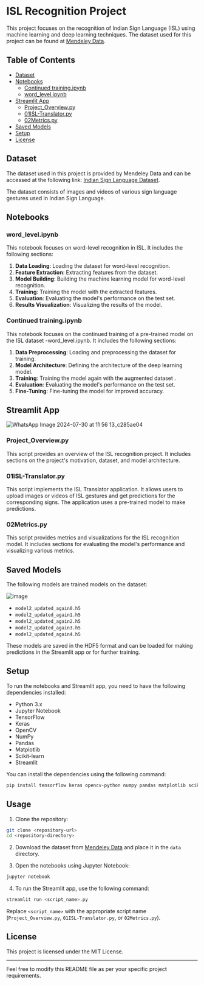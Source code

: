 
# ISL Recognition Project

This project focuses on the recognition of Indian Sign Language (ISL) using machine learning and deep learning techniques. The dataset used for this project can be found at [Mendeley Data](https://data.mendeley.com/datasets/kcmpdxky7p/1).

## Table of Contents

- [Dataset](#dataset)
- [Notebooks](#notebooks)
  - [Continued training.ipynb](#continued-trainingipynb)
  - [word_level.ipynb](#word_levelipynb)
- [Streamlit App](#streamlit-app)
  - [Project_Overview.py](#project_overviewpy)
  - [01ISL-Translator.py](#01isl-translatorpy)
  - [02Metrics.py](#02metricspy)
- [Saved Models](#saved-models)
- [Setup](#setup)
- [License](#license)

## Dataset

The dataset used in this project is provided by Mendeley Data and can be accessed at the following link: [Indian Sign Language Dataset](https://data.mendeley.com/datasets/kcmpdxky7p/1).

The dataset consists of images and videos of various sign language gestures used in Indian Sign Language.

## Notebooks

### word_level.ipynb

This notebook focuses on word-level recognition in ISL. It includes the following sections:

1. **Data Loading**: Loading the dataset for word-level recognition.
2. **Feature Extraction**: Extracting features from the dataset.
3. **Model Building**: Building the machine learning model for word-level recognition.
4. **Training**: Training the model with the extracted features.
5. **Evaluation**: Evaluating the model's performance on the test set.
6. **Results Visualization**: Visualizing the results of the model.

### Continued training.ipynb

This notebook focuses on the continued training of a pre-trained model on the ISL dataset -word_level.ipynb. It includes the following sections:

1. **Data Preprocessing**: Loading and preprocessing the dataset for training.
2. **Model Architecture**: Defining the architecture of the deep learning model.
3. **Training**: Training the model again with the augmented dataset .
4. **Evaluation**: Evaluating the model's performance on the test set.
5. **Fine-Tuning**: Fine-tuning the model for improved accuracy.



## Streamlit App

![WhatsApp Image 2024-07-30 at 11 56 13_c285ae04](https://github.com/user-attachments/assets/13494ead-8a67-48fa-8ee1-e4664dc073d5)


### Project_Overview.py

This script provides an overview of the ISL recognition project. It includes sections on the project's motivation, dataset, and model architecture.

### 01ISL-Translator.py

This script implements the ISL Translator application. It allows users to upload images or videos of ISL gestures and get predictions for the corresponding signs. The application uses a pre-trained model to make predictions.

### 02Metrics.py

This script provides metrics and visualizations for the ISL recognition model. It includes sections for evaluating the model's performance and visualizing various metrics.

## Saved Models

The following models are trained models on the dataset:

![image](https://github.com/user-attachments/assets/2e60aeed-7e36-4b83-9617-2739270152e0)


- `model2_updated_again0.h5`
- `model2_updated_again1.h5`
- `model2_updated_again2.h5`
- `model2_updated_again3.h5`
- `model2_updated_again4.h5`

These models are saved in the HDF5 format and can be loaded for making predictions in the Streamlit app or for further training.

## Setup

To run the notebooks and Streamlit app, you need to have the following dependencies installed:

- Python 3.x
- Jupyter Notebook
- TensorFlow
- Keras
- OpenCV
- NumPy
- Pandas
- Matplotlib
- Scikit-learn
- Streamlit

You can install the dependencies using the following command:

```bash
pip install tensorflow keras opencv-python numpy pandas matplotlib scikit-learn streamlit
```

## Usage

1. Clone the repository:

```bash
git clone <repository-url>
cd <repository-directory>
```

2. Download the dataset from [Mendeley Data](https://data.mendeley.com/datasets/kcmpdxky7p/1) and place it in the `data` directory.

3. Open the notebooks using Jupyter Notebook:

```bash
jupyter notebook
```

4. To run the Streamlit app, use the following command:

```bash
streamlit run <script_name>.py
```

Replace `<script_name>` with the appropriate script name (`Project_Overview.py`, `01ISL-Translator.py`, or `02Metrics.py`).


## License

This project is licensed under the MIT License.

---

Feel free to modify this README file as per your specific project requirements.
